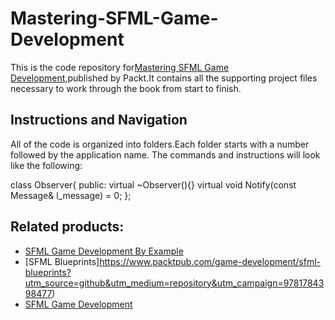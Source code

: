# Mastering-SFML-Game-Development

This is the code repository for[Mastering SFML Game Development](https://www.packtpub.com/game-development/mastering-sfml-game-development?utm_source=github&utm_medium=repository&utm_campaign=9781786469885),published by Packt.It contains all the supporting
project files necessary to work through the book from start to finish.

## Instructions and Navigation
All of the code is organized into folders.Each folder starts with a number followed by the application name.
The commands and instructions will look like the following:

class Observer{ 
public: 
  virtual ~Observer(){} 
  virtual void Notify(const Message& l_message) = 0; 
};

## Related products:
* [SFML Game Development By Example](https://www.packtpub.com/game-development/sfml-game-development-example?utm_source=github&utm_medium=repository&utm_campaign=9781785287343)
* [SFML Blueprints]https://www.packtpub.com/game-development/sfml-blueprints?utm_source=github&utm_medium=repository&utm_campaign=9781784398477)
* [SFML Game Development](https://www.packtpub.com/game-development/sfml-game-development?utm_source=github&utm_medium=repository&utm_campaign=9781849696845)
